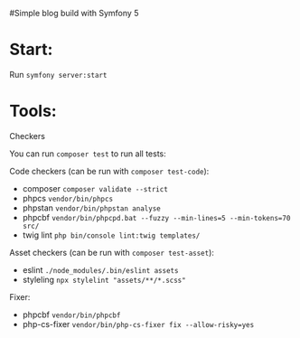 #Simple blog build with Symfony 5

# Start:
Run ````symfony server:start```` 

# Tools:
Checkers 

You can run ```composer test``` to run all tests:

Code checkers (can be run with ```composer test-code```):
- composer ```composer validate --strict```
- phpcs ```vendor/bin/phpcs```
- phpstan ```vendor/bin/phpstan analyse```
- phpcbf ```vendor/bin/phpcpd.bat --fuzzy --min-lines=5 --min-tokens=70 src/```
- twig lint ```php bin/console lint:twig templates/```


Asset checkers (can be run with ```composer test-asset```):
- eslint ```./node_modules/.bin/eslint assets```
- styleling ```npx stylelint "assets/**/*.scss"```

Fixer:
- phpcbf ```vendor/bin/phpcbf```
- php-cs-fixer ```vendor/bin/php-cs-fixer fix --allow-risky=yes```
